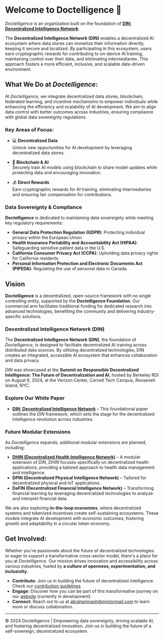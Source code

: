 # Welcome to Doctelligence 🚀

*Doctelligence* is an organization built on the foundation of **[DIN: Decentralized Intelligence Network](https://arxiv.org/abs/2407.02461)**.

The **Decentralized Intelligence Network (DIN)** enables a decentralized AI ecosystem where data stores can monetize their information directly, keeping it secure and localized. By participating in this ecosystem, users earn cryptographic rewards for contributing to on-device AI training, maintaining control over their data, and eliminating intermediaries. This approach fosters a more efficient, inclusive, and scalable data-driven environment.

## What We Do at *Doctelligence*:

At *Doctelligence*, we integrate decentralized data stores, blockchain, federated learning, and incentive mechanisms to empower individuals while enhancing the efficiency and scalability of AI development. We aim to align data control with better outcomes across industries, ensuring compliance with global data sovereignty regulations.

### Key Areas of Focus:

- 💻 **Decentralized Data**  
  Unlock new opportunities for AI development by leveraging decentralized data stores.

- 🤖 **Blockchain & AI**  
  Securely train AI models using blockchain to share model updates while protecting data and encouraging innovation.

- 💰 **Direct Rewards**  
  Earn cryptographic rewards for AI training, eliminating intermediaries and ensuring fair compensation for contributions.

### Data Sovereignty & Compliance

**Doctelligence** is dedicated to maintaining data sovereignty while meeting key regulatory requirements:

- **General Data Protection Regulation (GDPR)**: Protecting individual privacy within the European Union.
- **Health Insurance Portability and Accountability Act (HIPAA)**: Safeguarding sensitive patient data in the U.S.
- **California Consumer Privacy Act (CCPA)**: Upholding data privacy rights for California residents.
- **Personal Information Protection and Electronic Documents Act (PIPEDA)**: Regulating the use of personal data in Canada.

## Vision

**Doctelligence** is a decentralized, open-source framework with no single controlling entity, supported by the **Doctelligence Foundation**. Our commercial arm facilitates traditional funding for dedicated research into advanced technologies, benefiting the community and delivering industry-specific solutions.

### Decentralized Intelligence Network (DIN)

The **Decentralized Intelligence Network (DIN)**, the foundation of *Doctelligence*, is designed to facilitate decentralized AI training across distributed data sources. By utilizing decentralized technologies, DIN creates an integrated, accessible AI ecosystem that enhances collaboration and data privacy.

*DIN* was showcased at the **Summit on Responsible Decentralized Intelligence: The Future of Decentralization and AI**, hosted by Berkeley RDI on August 6, 2024, at the Verizon Center, Cornell Tech Campus, Roosevelt Island, NYC.

### Explore Our White Paper

- **[DIN: Decentralized Intelligence Network](https://arxiv.org/abs/2407.02461)** – This foundational paper outlines the *DIN* framework, which sets the stage for the decentralized intelligence revolution across industries.

### Future Modular Extensions

As *Doctelligence* expands, additional modular extensions are planned, including:

- **[DHIN (Decentralized Health Intelligence Network)](https://arxiv.org/abs/2408.06240)** – A modular extension of *DIN*, *DHIN* focuses specifically on decentralized health applications, providing a tailored approach to health data management and intelligence.
- **DPIN (Decentralized Physical Intelligence Network)** – Tailored for decentralized physical and IoT applications.
- **DeFIN (Decentralized Financial Intelligence Network)** – Transforming financial learning by leveraging decentralized technologies to analyze and interpret financial data.

We are also exploring **in-the-loop economies**, where decentralized systems and tokenized incentives create self-sustaining ecosystems. These models integrate AI development with economic outcomes, fostering growth and adaptability in a circular token economy.

## Get Involved:

Whether you're passionate about the future of decentralized technologies or eager to support a transformative cross-sector model, there's a place for you at *Doctelligence*. Our mission drives innovation and accessibility across various industries, fueled by **a culture of openness, experimentation, and inclusivity.** 

- **Contribute:** Join us in building the future of decentralized intelligence. Check our [contribution guidelines](https://github.com/Doctelligence/DIN-Protocol-Proposals-DPP).
- **Engage:** Discover how you can be part of this transformative journey on our [website](https://doctelligence.github.io) (currently in development).
- **Connect:** Reach out to us at [abrahamnash@protonmail.com](mailto:abrahamnash@protonmail.com) to learn more or discuss collaboration.

---

© 2024 Doctelligence | Empowering data sovereignty, driving scalable AI, and fostering decentralized innovation. Join us in building the future of a self-sovereign, decentralized ecosystem.
